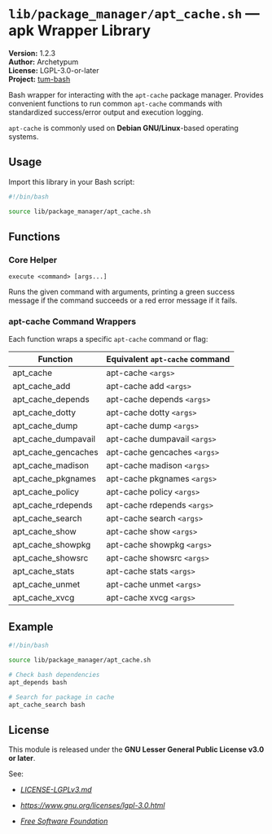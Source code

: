 # `lib/package_manager/apt_cache.sh` — apk Wrapper Library

**Version:** 1.2.3  
**Author:** Archetypum  
**License:** LGPL-3.0-or-later  
**Project:** [tum-bash](https://github.com/Archetypum/tum-bash.git)

Bash wrapper for interacting with the `apt-cache` package manager. Provides convenient functions to run common `apt-cache` commands with standardized success/error output and execution logging.

`apt-cache` is commonly used on **Debian GNU/Linux**-based operating systems.

## Usage

Import this library in your Bash script:

```bash
#!/bin/bash

source lib/package_manager/apt_cache.sh
```

## Functions

### Core Helper

`execute <command> [args...]`

Runs the given command with arguments, printing a green success message if the command succeeds or a red error message if it fails.

### apt-cache Command Wrappers

Each function wraps a specific `apt-cache` command or flag:

| **Function**        | **Equivalent `apt-cache` command** |
|---------------------|------------------------------------|
| apt_cache           | apt-cache `<args>`                 |
| apt_cache_add       | apt-cache add `<args>`             |
| apt_cache_depends   | apt-cache depends `<args>`         |
| apt_cache_dotty     | apt-cache dotty `<args>`           |
| apt_cache_dump      | apt-cache dump `<args>`            |
| apt_cache_dumpavail | apt-cache dumpavail `<args>`       |
| apt_cache_gencaches | apt-cache gencaches `<args>`       |
| apt_cache_madison   | apt-cache madison `<args>`         |
| apt_cache_pkgnames  | apt-cache pkgnames `<args>`        |
| apt_cache_policy    | apt-cache policy `<args>`          |
| apt_cache_rdepends  | apt-cache rdepends `<args>`        |
| apt_cache_search    | apt-cache search `<args>`          |
| apt_cache_show      | apt-cache show `<args>`            |
| apt_cache_showpkg   | apt-cache showpkg `<args>`         |
| apt_cache_showsrc   | apt-cache showsrc `<args>`         |
| apt_cache_stats     | apt-cache stats `<args>`           |
| apt_cache_unmet     | apt-cache unmet `<args>`           |
| apt_cache_xvcg      | apt-cache xvcg `<args>`            |


## Example

```bash
#!/bin/bash

source lib/package_manager/apt_cache.sh

# Check bash dependencies
apt_depends bash

# Search for package in cache
apt_cache_search bash
```

## License

This module is released under the **GNU Lesser General Public License v3.0 or later**.

See:

- [_LICENSE-LGPLv3.md_](https://github.com/Archetypum/tum-bash/blob/master/LICENSE-LGPLv3.md)

- _https://www.gnu.org/licenses/lgpl-3.0.html_

- [_Free Software Foundation_](https://www.fsf.org/)
